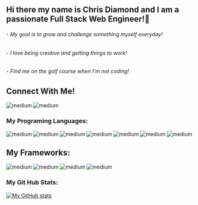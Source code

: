 ## Hi there my name is Chris Diamond and I am a passionate Full Stack Web Engineer!👋 
###### - My goal is to grow and challenge something myself everyday!
###### - I love being creative and getting things to work!
###### - Find me on the golf course when I'm not coding!

## Connect With Me!
<a href="https://www.linkedin.com/in/chrisdiamondeng/"><img align="left" alt="medium" src="https://img.shields.io/badge/LinkedIn-0077B5?style=for-the-badge&logo=linkedin&logoColor=white" /><a>
<a href="https://www.youtube.com/watch?v=Fu25iA2uioM&t=245s"><img align="left" alt="medium" src="https://img.shields.io/badge/Youtube-E4405F?style=for-the-badge&logo=youtube&logoColor=white" /><a>

<br>
  
### My Programing Languages:
<img align="left" alt="medium" src="https://img.shields.io/badge/JavaScript-F7DF1E?style=for-the-badge&logo=javascript&logoColor=black" />
<img align="left" alt="medium" src="https://img.shields.io/badge/Go-00ADD8?style=for-the-badge&logo=go&logoColor=white" />
<img align="left" alt="medium" src="https://img.shields.io/badge/Ruby-CC342D?style=for-the-badge&logo=ruby&logoColor=white" />
<img align="left" alt="medium" src="https://img.shields.io/badge/CSS-239120?&style=for-the-badge&logo=css3&logoColor=white" />
<img align="left" alt="medium" src="https://img.shields.io/badge/HTML5-E34F26?style=for-the-badge&logo=html5&logoColor=white" />
<img align="left" alt="medium" src="https://img.shields.io/badge/TypeScript-007ACC?style=for-the-badge&logo=typescript&logoColor=white" /> 
<img align="left" alt="medium" src="https://img.shields.io/badge/SASS-239120?&style=for-the-badge&logo=sass3&logoColor=white" /> 
<br>

## My Frameworks:
<img align="left" alt="medium" src="https://img.shields.io/badge/Node.js-339933?style=for-the-badge&logo=nodedotjs&logoColor=white" />
<img align="left" alt="medium" src="https://img.shields.io/badge/Ruby_on_Rails-CC0000?style=for-the-badge&logo=ruby-on-rails&logoColor=white" />
<img align="left" alt="medium" src="https://img.shields.io/badge/Bootstrap-563D7C?style=for-the-badge&logo=bootstrap&logoColor=white" />
<img align="left" alt="medium" src="https://img.shields.io/badge/React-20232A?style=for-the-badge&logo=react&logoColor=61DAFB" />

<br>

### My Git Hub Stats:
  
[![My GitHub stats](https://github-readme-stats.vercel.app/api?username=cdiamond3&show_icons=true&theme=radical)](https://github.com/anuraghazra/github-readme-stats)
 
<!--
**cdiamond3/cdiamond3** is a ✨ _special_ ✨ repository because its `README.md` (this file) appears on your GitHub profile.

Here are some ideas to get you started:


- 🌱 I’m currently learning ...
- 👯 I’m looking to collaborate on ...
- 🤔 I’m looking for help with ...
- 💬 Ask me about ...
- 📫 How to reach me: ...
- 😄 Pronouns: ...
- ⚡ Fun fact: ...
-->
